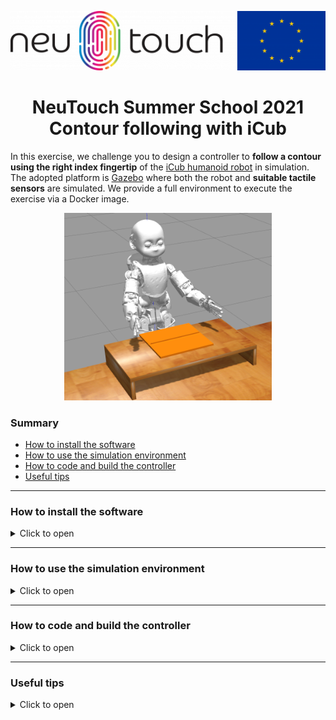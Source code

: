 <p align="center">
  <img src="https://github.com/event-driven-robotics/neutouch_summer_school_contour/blob/master/assets/neutouch_eu_logo.png">
</p>

<p align="center">
    <h1 align="center">
        NeuTouch Summer School 2021<br>
        Contour following with iCub
    </h1>
</p>

In this exercise, we challenge you to design a controller to **follow a contour using the right index fingertip** of the [iCub humanoid robot](https://icub.iit.it) in simulation. The adopted platform is [Gazebo](http://gazebosim.org/) where both the robot and **suitable tactile sensors** are simulated. We provide a full environment to execute the exercise via a Docker image.

<p align="center"><img src="assets/env.png" alt="" height=300px/></p>

### Summary
- [How to install the software](#how-to-install-the-software)
- [How to use the simulation environment](#how-to-start-the-simulation-environment)
- [How to code and build the controller](#how-to-code-and-build-the-controller)
- [Useful tips](#useful-tips)

---

### How to install the software
<details>
<summary>Click to open</summary>

1. Clone this repository:
    ```console
    git clone https://github.com/event-driven-robotics/neutouch_summer_school_contour.git
    ```
1. Pull the docker image:
    ```console
    docker pull 2103simon/contour_following:latest
    ```
1. Create a docker container (using an NVIDIA GPU):
    ```console
    cd neutouch_summer_school_contour
    xhost +
    docker run -it --name contour_following \
               -e DISPLAY=$DISPLAY \
               -v /dev/dri:/dev/dri \
               -v $PWD:/neutouch_summer_school_contour \
               -v /tmp/.X11-unix:/tmp/.X11-unix \
               --runtime=nvidia \
               -e NVIDIA_DRIVER_CAPABILITIES=graphics \
               2103simon/contour_following:latest
    ```
    > Note: it is important to `cd` inside the cloned repository `neutouch_summer_school_contour`in order to create the container succesfully using the command above (otherwise `$PWD` will not contain the correct path.)

If you have problems running the command due to Nvidia-related issues you might want to have a look at [these](https://docs.nvidia.com/datacenter/cloud-native/container-toolkit/install-guide.html#setting-up-nvidia-container-toolkit) instructions.

Should you need to attach to the container you have created at any time, you can always use (**this comes in handy if you need to open more the one terminal inside the container**):
```console
docker exec -it contour_following bash
```

If for any reason the container is not running (you will receive an error in such case), it can be started again using:
```console
docker start contour_following
```
</details>

---

### How to use the simulation environment
<details>
<summary>Click to open</summary>

1. Open one terminal **inside the container** and run the YARP server using `yarpserver --write`
1. Open a second terminal **inside the container** and run the YARP manager using `yarpmanager`:
   1. Select the application `iCub_Contour_following`
   1. Press on the green button `Run all`
   <p align="center"><img src="assets/yarpmanager.png" alt="" height=200px/></p>
   1. After some seconds, you should see the following environment:
   <p align="center"><img src="assets/env.png" alt="" height=300px/></p>

Should you need to stop the environment, you can use the red button `Stop all`. If `gazebo` does not close after a while, you can kill it using `killall -9 gzserver gzclient` (even outside the docker container).

#### How to pause the simulation

If you need to pause the simulation, e.g. to save resources, press the backspace on the keyboard (while the focus is on the Gazebo window) or press the pause button in the Gazebo windows.

<p align="center"><img src="assets/gazebo_pause.png" alt="" width=800px/></p>

#### How to change the contour

We provide several contours you can use in the exercise. They can be listed [here](https://github.com/2103simon/icub_haptic_exploration_environment/tree/master/environment/models/contour_following). To change the contour please proceed as follows:

1. Visualize the contour to see its shape by opening in your browser the .STL mesh file. E.g. for the shape `circle_2_5d` try to visualize [circle_2_5d.stl](https://github.com/2103simon/icub_haptic_exploration_environment/blob/master/environment/models/contour_following/cf_circle_2_5d/circle_2_5d.stl)

1. Stop the simulation if running

1. Run the following from within the container:
```console
   cd /usr/local/src/icub_haptic_exploration_environment/build
   nano ../environment/worlds/he_scenario.sdf
```
1. Change line `40` to `model://cf_<name>` where `<name>` is e.g. `circle_2_5d`

1. Change line `51` to `to_be_followed::<name>::<name>_root_link`

1. Save and close `nano`

1. Run `make install`

After that, you can restart the simulation environment and play with the new shape.
</details>

---

### How to code and build the controller

<details><summary>Click to open</summary>

We provide a starting point for you in the C++ file [contour_following.cpp](contour_following.cpp). The code will initialize the [iCub Cartesian controller](https://robotology.github.io/robotology-documentation/doc/html/icub_cartesian_interface.html) that you can use to send 6D pose *(or velocity)* references (both Cartesian position and orientation) to the right index fingertip.

**You can edit the source file locally from your OS using your favourite editor as the repository has been cloned outside the docker container.** In order to build the code, instead, you should act within the container as follows.

Open a terminal **inside the container** and run:

```console
cd /neutouch_summer_school_contour
mkdir build
cd build
cmake ../
make
```

- The resulting executable `contour_following` can be run using `./contour_following`. Please first run the simulation environment, otherwise the executable will not be able to connect to the robot.
- The module will first close all the fingers, except the right index and thumb, and then will move the right hand to an initial pose. After that, the code within `ContourFollowingModule::updateModule()` will be executed periodically.

</details>

---

### Useful tips

<details><summary>Click to open</summary>

#### Code structure

<details>
<summary>Click to open</summary>

The code is implemented as a standalone class `ContourFollowingModule`:

-  The module gets configured within the method `ContourFollowingModule::configure()`.

-  A periodic method is called automatically every `ContourFollowingModule::getPeriod()` seconds, namely `ContourFollowingModule::updateModule()`. This is the place where you can add your code.

> Bear in mind that the method is called periodically and goes out of scope at the end of each run. Should you need to store any data outside of the scope of a single method update, you will need to store it in a **class member variable**.

</details>

---

#### Sensors input

<details>
<summary>Click to open</summary>

Sensors simulate the behavior of the iCub humanoid robot tactile sensors that are present on the fingertips. Each fingertip is equipped with 12 taxels that provide a measure of the pressure exerted on them.

- Each taxel is associated with an ID as follows:

<p align="center"><img src="assets/taxels_ids.png" alt="" height=200px/></p>

- You can visualize the pressure of the taxel with id `<ID>` as follows if the `contour_following` module is running. From **within the docker** run:
  ```console
   yarpscope --remote /taxels_output:o --index <ID>
  ```
  <p align="center"><img src="assets/scope.gif" alt="" height=300px/></p>


- You can access to the pressure of each taxel as follows:

  ```
  ...
  // This is an excerpt of the contour_following.cpp file
  ...
  bool updateModule()
  {
      iCub::skinDynLib::skinContactList *input = skinEventsPort.read(false);

      if (input != nullptr)
      {
        // input is a std::vector of iCub::skinDynLib::skinContact contacts
        for (const iCub::skinDynLib::skinContact& skin_contact : *input)
        {
          // Each contact might contain several taxels activations
          // However, in the current implementation a contact always contains a single taxel

          // To get the the ID of the taxel use
          const int taxel_id = skin_contact.getTaxelList()[0];

          // To get the pressure associated to it use
          const double pressure = skin_contact.getPressure();
        }
      }
  }
  ```

</details>

---

#### Robot control

<details>
<summary>Click to open</summary>

In order to move the fingertip of the right index finger of the robot, you will be using the iCub Cartesian Interface ([high level description](https://robotology.github.io/robotology-documentation/doc/html/icub_cartesian_interface.html) [API](https://www.yarp.it/latest/classyarp_1_1dev_1_1ICartesianControl.html)).

The controller is accessible within the `ContourFollowingModule::updateModule()` using the class member variable `cartControl` of type `ICartesianControl*`.
- the responsiveness of the controller (i.e. how fast it will react to the references you sent) is decided using the method `setTrajTime()`. The smaller the trajectory time, the faster the response. The default trajectory time for the exercise is decided within `ContourFollowingModule::configure()`

```
bool configure(ResourceFinder &rf)
{
  ...
  cartControl->setTrajTime(1.0);
  ...
}
```
- the reference frame that is commanded by the controller is usually the iCub hand palm (check the figure [here](https://icub-tech-iit.github.io/documentation/icub_kinematics/icub-forward-kinematics/img/RightHandCADRefFrame.jpg)). For your convenience, we moved the reference frame to the right index fingertip, so that you can command its pose directly. **Bear in mind that the frame orientation has not been changed instead.**

Useful methods we suggest to check out on the [API](https://www.yarp.it/latest/classyarp_1_1dev_1_1ICartesianControl.html) are :
- [goToPoseSync](https://www.yarp.it/latest/classyarp_1_1dev_1_1ICartesianControl.html#a3e6d8ff73db8798b89ff41fb0326771d) which moves the end-effector to a given 6D pose (and does not return until the motion is completed)
- [goToPose](https://www.yarp.it/latest/classyarp_1_1dev_1_1ICartesianControl.html#a069f1792bb8b45f521cb4fa9d9abc406) same as above, but does not wait (useful for streaming commands to the controller)

Commands `goToPose[Sync]` require, **as second argument**, the orientation of the frame as a 4-dimensional `yarp::sig::Vector` vector containing the axis/angle representation of the rotation. We provided a suitable configuration for the orientation in the variable `orientation_0` (a class member variable) so that you can focus on deciding the position of the fingertip.

</details>

</details>
